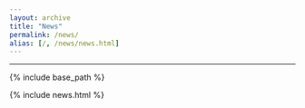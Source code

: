 ```yaml
---
layout: archive
title: "News"
permalink: /news/
alias: [/, /news/news.html]
---
```

---
{% include base_path %}

{% include news.html %}

<!-- ## PhD students
- [Yuanzhe (Richard) Pang](https://yzpang.github.io) (co-advised with Kyunghyun Cho)
- [Vishakh Padmakumar](https://vishakhpk.github.io)
- [Nitish Joshi](https://joshinh.github.io/)
- [Nicholas Lourie](https://www.semanticscholar.org/author/Nicholas-Lourie/35219984) (co-advised with Kyunghyun Cho)
- [Trieu Trinh](https://scholar.google.com/citations?user=PEjJU54AAAAJ&hl=en)
- [Yanda Chen](https://yandachen.github.io) (co-advised with Kathleen McKeown and Zhou Yu)
- [Jane Pan](https://janepan9917.github.io) (co-advised with Sam Bowman)

## Post-docs
- [Abulhair Saparov](https://asaparov.org)
- [Shi Feng](https://ihsgnef.github.io) (co-advised with Sam Bowman)

## MS students

## Visitors and collaborators
- [Saranya Venkatraman](https://scholar.google.com/citations?user=qrvxwt4AAAAJ&hl=en)

## Alumni
- [Udit Arora](https://uditarora.com) (MS 2021, now machine learning engineer at Google)
- [Aniket Bhatnagar](https://www.linkedin.com/in/aniket-bhatnagar-a323a7117) (MS 2021, now machine learning engineer at Verneek)
- [Zhiliang Tian](https://tianzhiliang.github.io) (Visiting student 2020--2021, now lecturer at NUDT)
- [Johnny Ma](http://johnnyma.info) (MS 2022, now data scientist at HBOMax)
- [Chen Zhao](http://www.chenz.umiacs.io) (Postdoc 2023, co-advised with Kyunghyun Cho, now assistant professor at NYU Shanghai)
- [Xiang Pan](https://xiangpan.netlify.app) (MS 2023, now PhD student at NYU)
- [Javier Rando](https://javirandor.github.io) (Visiting student 2023, now PhD student at ETH) -->

